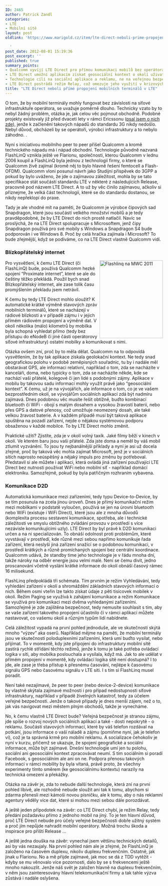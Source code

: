 ```yaml
---
ID: 2465
author: Patrick Zandl
categories:
- LTE
- Mobilní sítě
layout: post
oldlink: 'https://www.marigold.cz/item/lte-direct-neboli-prime-propojeni-mobilnich-terminalu-v-lte

  '
post_date: 2012-08-01 15:19:36
post_excerpt: ''
published: true
summary_points:
- Qualcomm vyvíjí LTE Direct pro přímou komunikaci mobilů bez operátora.
- LTE Direct umožní aplikacím získat geosociální kontext o okolí uživatele.
- Technologie cílí na sociální aplikace a reklamu, ne na veřejnou bezpečnost.
- LTE Direct postrádá režim Relay, což omezuje jeho využití v krizových situacích.
title: "LTE Direct neboli přímé propojení mobilních terminálů v LTE"
---
```


<p>O tom, že by mobilní terminály mohly fungovat bez závislosti na síťové infrastruktuře operátora, se uvažuje poměrně dlouho. Technicky vzato by to nebyl žádný problém, otázka je, jak celou věc pojmout obchodně. Podobné projekty existovaly již před dvaceti lety v rámci Ericssonu (<a href="http://mobil.idnes.cz/peer-to-peer-pro-mobilni-telefony-zruste-operatory-fhd-/mob_tech.aspx?c=A010423_0030005_mob_aktuality">psal jsem o nich zde</a>), jenže k začlenění takových nápadů do standardu 3G nikdy nedošlo. Nebyl důvod, obcházeli by se operátoři, výrobci infrastruktury a to nebylo záhodno. . </p>


<p>Nyní s iniciativou mobilního peer to peer přišel Qualcomm a kromě technického nápadu má i nápad obchodní. Technologie původně nazvaná FlashLinQ vznikla ještě ve Flarionu, společnosti, kterou Qualcomm v lednu 2006 koupil a FlashLinQ byla jednou z technologií firmy, o které se Qualcomm živě zajímal (kromě něj to bylo hlavně řešení femtocell a Flash-OFDM). Qualcomm vloni posunul návrh jako Studijní příspěvek do 3GPP a pokud by bylo uváženo, že jde o zajímavou záležitost, mohla by se tato specifikace stát součástí standardu LTE v některé z následujících Release, pracovně pod názvem LTE Direct. A to už by věc činilo zajímavou, ačkoliv si přiznejme, že velká část technologií, které se do standardu dostanou, se nikdy nepřeklopí do praxe. </p>
<!--more--><p>Tady je ale vhodné mít na paměti, že Qualcomm je výrobce čipových sad Snapdragon, které jsou součástí velkého množství mobilů a je tedy pravděpodobné, že by LTE Direct do nich prostě natlačil. Navíc se proslýchá, že na LTE Direct spolupracuje s Microsoftem, jenž čipy Snapdragon používá pro své mobily s Windows a Snapdragon S4 bude podporován i ve Windows 8. Proč by celá hračka zajímala i Microsoft? To bude zřejmější, když se podíváme, co na LTE Direct vlastně Qualcomm vidí.</p>
<h3>Blízkopřátelský internet</h3><img src="http://t0.gstatic.com/images?q=tbn:ANd9GcSnQ0Vy-WsuqHUgh9d2TSH-sv9rdLLQfaTX7Olz68_XyNDCU0hy" id="blogsy-1343826791165.1072" class="biv-img alignright" width="202" height="249" alt="Flashlinq na MWC 2011" align="right"><p>Pro vysvětlení, k čemu LTE Direct (či FlashLinQ) bude, používá Qualcomm hezké spojení “Proximate internet”, které se ale do češtiny těžko překládá. Použil bych snad Blízkopřátelský internet, ale zase tolik času promýšlením překladu jsem netrávil. </p>
<p>K čemu by tedy LTE Direct mohlo sloužit? K automatické krátké výměně stavových zpráv mobilních terminálů, které se nacházejí v rádiové blízkosti a v případě zájmu i v jejich přímém rádiovém propojení a výměně dat. V okolí několika (málo) kilometrů by mobilka byla schopná vyhledat přímo (tedy bez přístupu do eNodeB či jiné části operátorovy síťové infrastruktury) ostatní mobilky a komunikovat s nimi. </p>
<p>Otázka ovšem zní, proč by to měla dělat. Qualcomm na to odpovídá vysvětlením, že by tak aplikace získala geolokační kontext. Ne tedy snad geografickou polohu v podobě zeměpisných souřadnic, tu by i nadále měl obstarávat GPS, ale informaci relativní, například o tom, zda se nacházíte v kanceláři, doma, nebo typicky o tom, zda se nacházíte někde, kde se nachází vaši přátelé, kolegové či jen lidé s podobnými zájmy. Aplikace v mobilu by takovou sadu informací mohly využít právě jako “geosociální kontext”. K čemu, už je na vývojářích, ale informace o tom, co je ve vašem bezprostředním okolí, se vývojářům sociálních aplikací zdá být nadmíru zajímavá. Dnes podobnou věc musíte řešit obtížně, buďto kombinací bluetooth či WiFi - obojí s malým dosahem a vysokou žravostí baterií, nebo přes GPS a datové přenosy, což umožňuje neomezený dosah, ale také velkou žravost baterie. A v každém případě musí být taková aplikace spuštěna na pozadí zařízení, nejde o nějakou systémovou podporu obsaženou v každé mobilce. To by LTE Direct mohlo změnit. </p>
<p>Praktické užití? Zjistíte, zda je v okolí volný taxík. Jaké filmy běží v kinech v okolí. Ve kterém baru jsou vaši přátelé. Zda jste doma a neměl by váš mobil ztlumit vyzvánění. To jsou ty nejbanálnější příklady a nyní je asi už docela zřejmé, proč by taková věc mohla zajímat Microsoft, jenž je v sociálních sítích naprosto neúspěšný a nějaký impuls pro změnu by potřeboval. Představil si ale můžete i aplikaci, která ovládá jiná zařízení používající LTE Direct bez nutnosti používat WiFi nebo mobilní síť - například domácí elektroniku. Samozřejmě, pokud by byla patřičným rozhraním vybavena. </p>
<h3>Komunikace D2D </h3><p>Automatická komunikace mezi zařízeními, tedy typu Device-to-Device, by se tím posunula na zcela jinou úroveň. Dnes je přímý komunikační režim mezi mobilkami v podstatě vyloučen, používá se jen na úrovni bluetooth nebo WiFi (existuje i WiFi Direct), které jsou ale z mnoha důvodů (komplexita procesu sestavení komunikace, spotřeba, ale i technické záležitosti ve smyslu obtížného zvládání provozu v prostředí s více nezávisle komunikujícími uzly). LTE Direct by byl právě k D2D komunikaci určen a na ni specializován. To obnáší odolnost proti problémům, které vyvstávají v prostředí, kde různě mezi sebou napřímo komunikuje řada zařízení, která neslyší jiná zařízení snažící se o podobnou komunikaci, v prostředí krátkých a různě promíchaných spojení bez centrální koordinace. Qualcomm udává, že standby time jeho technologie je v řádu mnoha dní, takže nároky na odběr energie jsou velmi malé. Není se čemu divit, jedno proscanování včetně vyslání krátké informace do okolí obnáší časový rámec 16 milisekund.  </p>
<p>FlashLinq předpokládá tři schémata. Tím prvním je režim Vyhledávání, tedy vyhledání zařízení v okolí a shromáždění základních stavových informací o nich. Během osmi vteřin lze takto získat údaje z pěti tisícovek mobilek v okolí. Režim Paging se využívá k zahájení komunikace a režim Komunikace se využívá pro komunikaci mezi dvěma vyhledanými zařízeními. Samozřejmě je zde zajištěna bezpečnost, tedy nemusíte souhlasit s tím, aby se vaše zařízení takového propojení účastnilo či v rámci aplikací můžete nastavovat, co vašemu okolí a různým typům lidí nabídnete. </p>
<p>Celá záležitost vypadá na první pohled jednoduše, ale ve skutečnosti skýtá mnoho “výzev” aka oserů. Například mějme na paměti, že mobilní terminály jsou ve skutečnosti poloduplexními zařízeními, která umí buďto vysílat, nebo přijímat. To v momentě, kdy jste připojeni do infrastruktury mobilní sítě zastírá rychlé střídání těchto režimů, jenže k tomu je také potřeba ovládací logika v síti, aby mobilka poslouchala a vysílala, když má. Jak to ale udělat v přímém propojení v momentě, kdy ovládací logika sítě není dostupná? I to jde, ale zase je třeba přístup k přesnému časování, nejlépe k časovému signálu GPS nebo časovému signálu v LTE síti. I s tím si FlashLinq musel poradit. </p>
<p>Není také nezajímavé, že peer to peer (nebo device-2-device) komunikace by vlastně skýtala zajímavé možnosti i pro případ nedostupnosti síťové infrastruktury, například v případě živelných katastrof, tedy za účelem veřejné bezpečnosti. Jenže o takové případy je dnes menší zájem, než o to, jak vás navigovat mezi městem plným obchodů, takže je vynecháme. </p>
<p>No, k čemu vlastně LTE Direct bude? Veřejná bezpečnost je stranou zájmu, jde spíše o rozvoj nových sociálních aplikací a také - dosti nepokrytě - o reklamu. Součástí stavových informací, které by váš telefon rozdával na potkání, jsou informace o vaší náladě a zájmu (pomiňme nyní, jak je telefon ví), což je ta správná krmě pro mobilní reklamu. A socializace čehokoliv je nyní v kurzu, přičemž se ukazuje, že spojení geografické a sociální informace, může být zajímavé. Dnešní technologie umí jen tu polohu, sociální ani geosociální kontext zpracovávat neumí. S tím sociálním si poradí Facebook, s geosociálním ale ani on ne. Podpora přenosu takových informací v rámci mobility by byla vítaná, právě proto, že všechny experimenty tímto směrem (ke geosociálnímu kontextu) narazily na technická omezení a překážky. </p>
<p>Otázka na závěr je, zda to nebude další technologie, která zní na první pohled líbivě, ale rozhodně nebude sloužit ani tak k tomu, abychom si zdarma přenesli mezi kámoši novou písničku, ale k tomu, aby o nás reklamní agentury věděly více dat, které si mohou mezi sebou dále porozdávat. </p>
<p>A ještě jeden přípodotek na závěr: co LTE Direct chybí, je režim Relay, tedy předání požadavku přímo z jednoho mobil na jiný. To je ten hlavní důvod, proč LTE Direct nebude pro účely veřejné bezpečnosti dobře užitný systém a proč jím nepůjde nahradit mobilní operátory. Možná trochu škoda a inspirace pro příští Release … </p>
<p> A ještě jedna douška na závěr: vynechal jsem většinu technických detailů, asi by vás nezaujaly. Na první pohled nám ale je zřejmé, že FlashLinQ je založeno na časovém duplexu, nikoliv duplexu frekvenčním. Ostatně, jak jinak u Flarionu. No a mě přijde zajímavé, jak moc se dá z TDD vytěžit - kdyby se mu věnovalo více pozornosti, dalo by se s frekvencemi ještě mnoho nakouzlit. Jenže náš svět je založen hlavně na duplexu frekvenčním, v něm jsou zainteresovány hlavní telekomunikační firmy a tak tahle výzva zůstává i nadále oslyšena. </p>